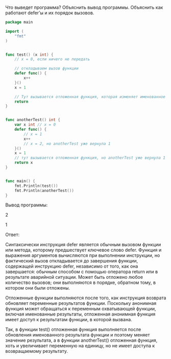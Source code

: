 Что выведет программа? Объяснить вывод программы. Объяснить как работают defer’ы и их порядок вызовов.

```go
package main

import (
	"fmt"
)


func test() (x int) {
	// x = 0, если ничего не передать

	// откладываем вызов функции
	defer func() {
		x++
	}()
	x = 1

	// Тут вызывается отложенная функция, которая изменяет именованное возвращаемое значение
	return
}


func anotherTest() int {
	var x int // x = 0
	defer func() {
		// x = 1
		x++
		// x = 2, но anotherTest уже вернула 1
	}()
	x = 1
	// тут вызывается отложенная функция, но anotherTest уже вернула 1
	return x
}


func main() {
	fmt.Println(test())
	fmt.Println(anotherTest())
}
```

Вывод программы:

2

1

Ответ:

Синтаксически инструкция defer является обычным вызовом функции или метода, которому предшествует ключевое слово defer. Функция и выражения аргументов вычисляются при выполнении инструкции, но фактический вызов откладывается до завершения функции, содержащей инструкцию defer, независимо от того, как она завершается: обычным способом с помощью оператора return или в результате аварийной ситуации. Может быть отложено любое количество вызовов; они выполняются в порядке, обратном тому, в котором они были отложены.

Отложенные функции выполняются после того, как инструкция возврата обновляет переменные результатов функции. Поскольку анонимная функция может обращаться к переменным охватывающей функции, включая именованные результаты, отложенная анонимная функция имеет доступ к результатам функции, в которой вызвана.

Так, в функции test() отложенная функция выполняется после обновления именованного результата функции и поэтому меняет значение результата, а в функции anotherTest() отложенная функция, хоть и увеличивает переменную на единицу, но не имеет доступа к возвращаемому результату.
